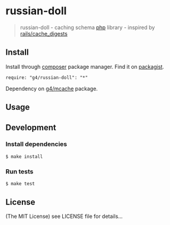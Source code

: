 russian-doll
======

> russian-doll - caching schema [php](http://php.net) library - inspired by [rails/cache_digests](https://github.com/rails/cache_digests)

## Install

Install through  [composer](https://getcomposer.org/) package manager.
Find it on [packagist](https://packagist.org/packages/g4/russian-doll).

    require: "g4/russian-doll": "*"
    
Dependency on [g4/mcache](https://github.com/g4code/mcache) package.

## Usage

## Development

### Install dependencies

    $ make install

### Run tests

    $ make test

## License

(The MIT License)
see LICENSE file for details...
